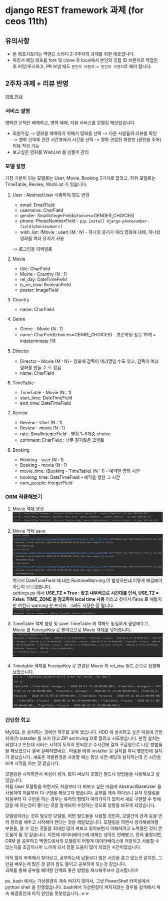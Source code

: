 # django REST framework 과제 (for ceos 11th)

## 유의사항
* 본 레포지토리는 백엔드 스터디 2-3주차의 과제를 위한 레포입니다.
* 따라서 해당 레포를 fork 및 clone 후 local에서 본인의 깃헙 ID 브랜치로 작업한 후 커밋/푸시하고,
PR 보낼 때도 `본인의 브랜치-> 본인의 브랜치`로 해야 합니다.
 
## 2주차 과제 + 리뷰 반영
[과제 안내](https://www.notion.so/3-Django-ORM-c531472b37e844a6a6d484553037c243)

### 서비스 설명

영화관 선택은 배제하고, 영화 예매, 리뷰 서비스를 모델링 해보았습니다.

- 회원가입 -> 영화를 예매하기 위해서 영화를 선택 -> 다른 사람들의 리뷰를 확인  
  -> 영화 선택후 관란 시간표에서 시간을 선택 -> 영화 관람한 회원만 (권한을 주어) 리뷰 작성 가능
- 보고싶은 영화를 WishList 를 만들어 관리

### 모델 설명 

가장 기본이 되는 모델로는 User, Movie, Booking 3가지로 잡았고,
하위 모델로는 TimeTable, Review, WishList 가 있습니다.

1. User : AbstractUser 사용하여 필드 변경
   - email: EmailField
   - username: CharField
   - gender: SmallIntegerField(choices=GENDER_CHOICES)
   - phone: PhoneNumberField - `pip install django-phonenumber-field[phonenumbers]`
   - wish_list: (Movie : user) (M : N) - 하나의 유저가 여러 영화에 대해, 하나의 영화를 여러 유저가 사용

   -> 로그인을 이메일로

2. Movie
   - title: CharField
   - Movie - Country (N : 1)
   - rel_day: DateTimeField
   - is_on_now: BooleanField
   - poster: ImageField

3. Country
    - name: CharField

3. Genre
   - Genre - Movie (N : 1)
   - name: CharField(choices=GENRE_CHOICES) - 표준화된 장르 19개 + indeterminate 1개

4. Director
    - Director - Movie (M : N) - 영화에 감독이 여러명일 수도 있고, 감독이 여러 영화를 만들 수 도 있음
    - name: CharField

5. TimeTable
    - TimeTable - Movie (N : 1)
    - start_time: DateTimeField
    - end_time: DateTimeField

6. Review
    - Review - User (N : 1)
    - Review - movie (N : 1)
    - rate: SmallIntegerField - 별점 1~5개중 choice
    - comment: CharField : 너무 길지않은 코멘트

7. Booking
    - Booking - user (N : 1)
    - Booking - movie (N : 1)
    - movie_time: (Booking - TimeTable) (N : 1) - 예약한 영화 시간
    - booking_time: DateTimeField - 예약을 행한 그 시간
    - num_people: IntegerField


### ORM 적용해보기
1. Movie 객체 생성
![cap1](./img/cap1.JPG)

2. Movie 객체 save
![cap1](./img/cap2.JPG)
여기서 DateTimeField 에 대한 RuntimeWarning 이 발생하는데 어떻게 해결해야하는지 모르겠습니다.  
settings.py 에서 **USE_TZ = True : 장고 내부적으로 시간대를 인식, USE_TZ = False: TIME_ZONE 을 참고하여 local time 사용** 이라고 찾아서 False 로 해봤지만 여전히 warning 은 뜨네요.
그래도 저장은 잘 됩니다.
![cap1](./img/cap3.JPG)

3. TimeTable 객체 생성 및 save
TimeTable 의 객체도 동일하게 생성해주고, Movie 를 ForeignKey 로 받아오므로 Movie 객체를 넣어줍니다.
![cap1](./img/cap4.JPG)
  
4. Timetable 객체를 ForeignKey 로 연결된 Movie 의 rel_day 필드 순으로 정렬해 보았습니다.
![cap1](./img/cap6.JPG)

### 간단한 회고
MySQL 을 설치하는 것에만 하루를 꼬박 썼습니다. HDD 에 설치하고 싶은 마음에 건방지게(?) installer 를 쓰지 않고 ZIP archiving 으로 
깔려고 시도했습니다. 분명 설치는 되었다고 뜨는데 서비스 시작이 도저히 안되었고 수시간에 걸쳐 구글링으로 나온 방법들을 해보았으나 결국 실패하였네요..
마음을 바꿔 installer 로 설치를 하니 몇분만에 설치가 끝났습니다. 새로운 개발환경을 사용할 때는 항상 사전 세팅과 설치하는데 긴 시간을 쓰며 시작을 하는 것 같습니다.

모델링을 시작하면서 욕심이 생겨, 많이 써보지 못했던 필드나 방법들을 사용해보고 싶었습니다.  
처음 User 모델링을 하면서도 처음부터 다 짜보고 싶은 마음에 AbstractBaseUser 을 사용하여 처음부터 다 구현을 해보고자 했습니다.
공부를 계속 하다보니 유저 모델링을 처음부터 다 구현을 하는 경우는 유저의 형태가 여러가지가 있어서 새로 구현할 수 밖에 없을 때
하는것이 좋다는 것을 알게되어 수정하는 것으로 방향을 바꾸게 되었습니다.
  
모델링이라는 것이 필요한 모델들, 어떤 필드들을 사용할 것인지, 모델간의 관계 등을 먼저 정리를 해두고 시작해야 한다는 것을 깨달았습니다.
모델링을 하면서 생각해봐야할 부분들, 쓸 수 있는 것들을 최대한 많이 써보고 찾아보면서 이해하려고 노력했던 것이 큰 도움이 될 것 같습니다.
이전에 데이터베이스에 대해는 생각도 안해봤고, 전혀 몰랐다면, ORM 을 공부하고 백엔드에서의 모델링이 어떻게 데이터베이스에 저장되고 사용할 수있는지를
조금이나마 느끼게 되서 정말 도움이 많이 되었던 시간이었습니다.
  
아직 많이 부족해서 찾아보고, 공부하는데 남들보다 많은 시간을 쏟고 있는것 같지만, 그만큼 배우는게 많은 것 같아 잠도 줄이고 공부하게 되는것 같습니다.  
과제를 통해 공부를 해야할 단계와 좋은 방향을 제시해주셔서 감사합니다!!

ps. bash 에서는 가상환경이 계속 켜지지 않아서, 그냥 PowerShell 터미널에서 python shell 을 진행했습니다. bash에서 가상환경이 켜지지않는 경우를 검색해서 계속 해결중인데 아직 원인을 못찾았습니다..ㅠㅠ
